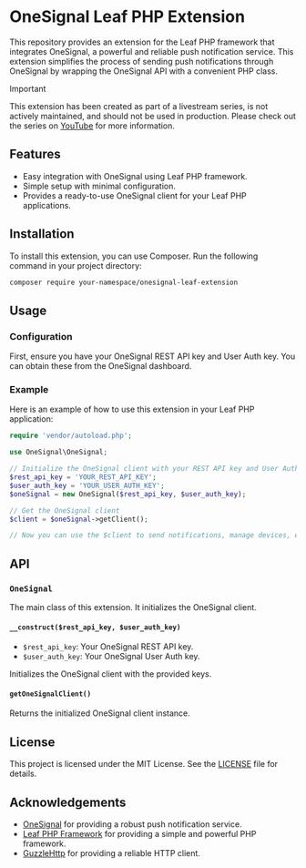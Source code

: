 # OneSignal Leaf PHP Extension

This repository provides an extension for the Leaf PHP framework that integrates OneSignal, a powerful and reliable push notification service. This extension simplifies the process of sending push notifications through OneSignal by wrapping the OneSignal API with a convenient PHP class.

> [!IMPORTANT]
> This extension has been created as part of a livestream series, is not actively maintained, and should not be used in production. Please check out the series on [YouTube](#) for more information.

## Features

- Easy integration with OneSignal using Leaf PHP framework.
- Simple setup with minimal configuration.
- Provides a ready-to-use OneSignal client for your Leaf PHP applications.

## Installation

To install this extension, you can use Composer. Run the following command in your project directory:

```bash
composer require your-namespace/onesignal-leaf-extension
```

## Usage

### Configuration

First, ensure you have your OneSignal REST API key and User Auth key. You can obtain these from the OneSignal dashboard.

### Example

Here is an example of how to use this extension in your Leaf PHP application:

```php
require 'vendor/autoload.php';

use OneSignal\OneSignal;

// Initialize the OneSignal client with your REST API key and User Auth key
$rest_api_key = 'YOUR_REST_API_KEY';
$user_auth_key = 'YOUR_USER_AUTH_KEY';
$oneSignal = new OneSignal($rest_api_key, $user_auth_key);

// Get the OneSignal client
$client = $oneSignal->getClient();

// Now you can use the $client to send notifications, manage devices, etc.
```

## API

### `OneSignal`

The main class of this extension. It initializes the OneSignal client.

#### `__construct($rest_api_key, $user_auth_key)`

- `$rest_api_key`: Your OneSignal REST API key.
- `$user_auth_key`: Your OneSignal User Auth key.

Initializes the OneSignal client with the provided keys.

#### `getOneSignalClient()`

Returns the initialized OneSignal client instance.

## License

This project is licensed under the MIT License. See the [LICENSE](LICENSE) file for details.

## Acknowledgements

- [OneSignal](https://onesignal.com/) for providing a robust push notification service.
- [Leaf PHP Framework](https://leafphp.dev/) for providing a simple and powerful PHP framework.
- [GuzzleHttp](http://docs.guzzlephp.org/en/stable/) for providing a reliable HTTP client.
